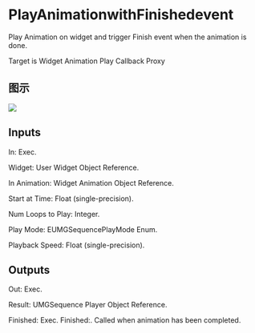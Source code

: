 # PlayAnimationwithFinishedevent

Play Animation on widget and trigger Finish event when the animation is done.

Target is Widget Animation Play Callback Proxy

## 图示

![]($-20221218-21213635.png)

## Inputs

In: Exec.

Widget: User Widget Object Reference.

In Animation: Widget Animation Object Reference.

Start at Time: Float (single-precision).

Num Loops to Play: Integer.

Play Mode: EUMGSequencePlayMode Enum.

Playback Speed: Float (single-precision).  

## Outputs

Out: Exec.

Result: UMGSequence Player Object Reference.

Finished: Exec. Finished:. Called when animation has been completed.

